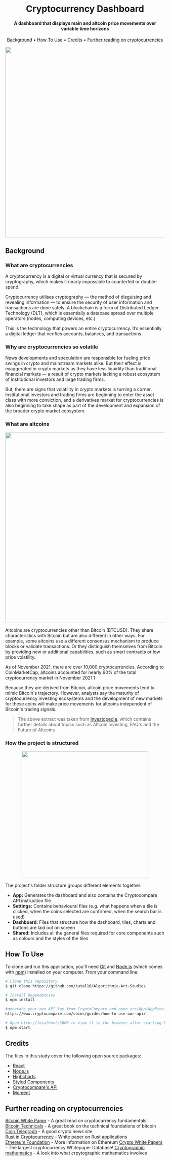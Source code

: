 <h1 align="center">
  Cryptocurrency Dashboard
</h1>

<h4 align="center">A dashboard that displays main and altcoin price movements over variable time horizons</h4>

<p align="center">
  <a href="#background">Background</a> •
  <a href="#how-to-use">How To Use</a> •
  <a href="#credits">Credits</a> •
  <a href="#further-reading-on-cryptocurrencies">Further reading on cryptocurrencies</a>
</p>

<p align="center">
  <img src="https://i.imgur.com/EfvcCix.jpg" width =600/>
</p>  
  
## Background

### What are cryptocurrencies

A cryptocurrency is a digital or virtual currency that is secured by cryptography, which makes it nearly impossible to counterfeit or double-spend.

Cryptocurrency utilises cryptography — the method of disguising and revealing information — to ensure the security of user information and transactions are done safely. A blockchain is a form of Distributed Ledger Technology (DLT), which is essentially a database spread over multiple operators (nodes, computing devices, etc.)

This is the technology that powers an entire cryptocurrency. It’s essentially a digital ledger that verifies accounts, balances, and transactions.

### Why are cryptocurrencies so volatile

News developments and speculation are responsible for fueling price swings in crypto and mainstream markets alike. But their effect is exaggerated in crypto markets as they have less liquidity than traditional financial markets — a result of crypto markets lacking a robust ecosystem of institutional investors and large trading firms.

But, there are signs that volatility in crypto markets is turning a corner. Institutional investors and trading firms are beginning to enter the asset class with more conviction, and a derivatives market for cryptocurrencies is also beginning to take shape as part of the development and expansion of the broader crypto market ecosystem.

### What are altcoins

<p align="center">
  <img src="https://i.imgur.com/lLDVFdC.jpg" width =600/>
</p>

Altcoins are cryptocurrencies other than Bitcoin (BTCUSD). They share characteristics with Bitcoin but are also different in other ways. For example, some altcoins use a different consensus mechanism to produce blocks or validate transactions. Or they distinguish themselves from Bitcoin by providing new or additional capabilities, such as smart contracts or low price volatility.

As of November 2021, there are over 10,000 cryptocurrencies. According to CoinMarketCap, altcoins accounted for nearly 60% of the total cryptocurrency market in November 2021.1

Because they are derived from Bitcoin, altcoin price movements tend to mimic Bitcoin's trajectory. However, analysts say the maturity of cryptocurrency investing ecosystems and the development of new markets for these coins will make price movements for altcoins independent of Bitcoin's trading signals.

> The above extract was taken from [Investopedia](https://www.investopedia.com/terms/a/altcoin.asp), which contains further details about topics such as Altcoin investing, FAQ's and the Future of Altcoins

### How the project is structured

<p align="center">
  <img src="https://i.imgur.com/Y3CC2F6.jpg" width =400/>
</p>

The project's folder structure groups different elements together:

- **App:** Generates the dashboard and also contains the Cryptocompare API instruction file
- **Settings:** Contains behavioural files (e.g. what happens when a tile is clicked, when the coins selected are confirmed, when the search bar is used)
- **Dashboard:** Files that structure how the dashboard, tiles, charts and buttons are laid out on screen
- **Shared:** Includes all the general files required for core components such as colours and the styles of the tiles

## How To Use

To clone and run this application, you'll need [Git](https://git-scm.com) and [Node.js](https://nodejs.org/en/download/) (which comes with [npm](http://npmjs.com)) installed on your computer. From your command line:

```bash
# Clone this repository
$ git clone https://github.com/kutal10/Algorithmic-Art-Studies

# Install Dependencies
$ npm install

#generate your own API key from CryptoCompare and open src/App/AppProvider.js and update the key
https://www.cryptocompare.com/coins/guides/how-to-use-our-api/

# Open http://localhost:3000 to view it in the browser after starting React Project
$ npm start
```

## Credits

The files in this study cover the following open source packages:

- [React](https://reactjs.org/)
- [Node.js](https://nodejs.org/)
- [Highcharts](https://www.highcharts.com/)
- [Styled Components](https://styled-components.com/)
- [Cryptocompare's API](https://www.cryptocompare.com/coins/guides/how-to-use-our-api/)
- [Moment](https://momentjs.com/)

## Further reading on cryptocurrencies

[Bitcoin White Paper](https://www.ussc.gov/sites/default/files/pdf/training/annual-national-training-seminar/2018/Emerging_Tech_Bitcoin_Crypto.pdf) - A great read on cryptocurrency fundamentals  
[Bitcoin Technicals](https://www.goodreads.com/book/show/35432045-mastering-bitcoin?from_search=true&from_srp=true&qid=3vyaW2z3E9&rank=1) - A great book on the technical foundations of bitcoin  
[Coin Telegraph](https://cointelegraph.com/) - A good crypto news site  
[Rust in Cryptocurrency](https://elib.uni-stuttgart.de/bitstream/11682/9311/1/thesis.pdf) - White paper on Rust applications  
[Ethereum Foundation](https://ethereum.org/en/foundation/) - More information on Ethereum
[Crypto White Papers](https://www.allcryptowhitepapers.com/) - The largest cryptocurrency Whitepaper Database!
[Cryptographic mathematics](https://etd.ohiolink.edu/apexprod/rws_etd/send_file/send?accession=osu1428944810&disposition=inline) - A look into what crpytographic mathematics involves
